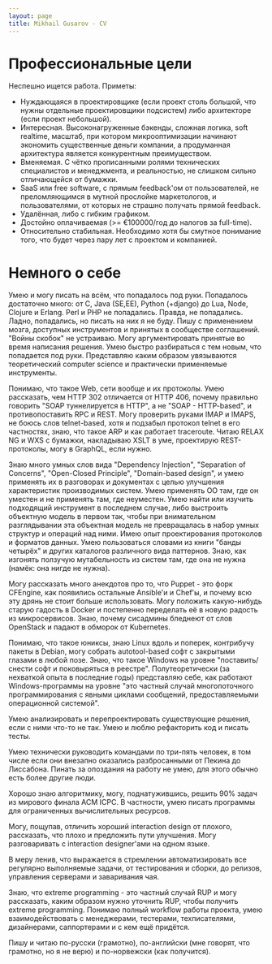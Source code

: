 ```yaml
---
layout: page
title: Mikhail Gusarov - CV
---
```


# Профессиональные цели

Неспешно ищется работа. Приметы:

- Нуждающаяся в проектировщике (если проект столь большой, что нужны отдельные проектировщики подсистем) либо архитекторе (если проект небольшой).
- Интересная. Высоконагруженные бэкенды, сложная логика, soft realtime, масштаб, при котором микрооптимизации начинают экономить существенные деньги компании, а продуманная архитектура является конкурентным преимуществом.
- Вменяемая. С чётко прописанными ролями технических специалистов и менеджмента, и реальностью, не слишком сильно отличающейся от бумажки.
- SaaS или free software, с прямым feedback'ом от пользователей, не преломляющимся в мутной прослойке маркетологов, и пользователями, от которых не страшно получать прямой feedback.
- Удалённая, либо с гибким графиком.
- Достойно оплачиваемая (>= €100000/год до налогов за full-time).
- Относительно стабильная. Необходимо хотя бы смутное понимание того, что будет через пару лет с проектом и компанией.

# Немного о себе

Умею и могу писать на всём, что попадалось под руки. Попадалось достаточно
много: от C, Java (SE,EE), Python (+django) до Lua, Node, Clojure и Erlang.
Perl и PHP не попадались. Правда, не попадались. Ладно, попадались, но писать
на них я не буду. Пишу с применением мозга, доступных инструментов и принятых
в сообществе соглашений. "Войны скобок" не устраиваю. Могу аргументировать
принятые во время написания решения. Умею быстро разбираться с тем новым,
что попадается под руки. Представляю каким образом увязываются теоретический
computer science и практически применяемые инструменты.

Понимаю, что такое Web, сети вообще и их протоколы. Умею рассказать, чем HTTP
302 отличается от HTTP 406, почему правильно говорить "SOAP туннелируется в
HTTP", а не "SOAP - HTTP-based", и противопоставить RPC и REST. Могу проверить
руками IMAP и IMAPS, не боюсь слов telnet-based, хотя и подзабыл протокол telnet
в его частностях, знаю, что такое ARP и как работает traceroute. Читаю RELAX NG
и WXS с бумажки, накладываю XSLT в уме, проектирую REST-протоколы, могу в
GraphQL, если нужно.

Знаю много умных слов вида "Dependency Injection", "Separation of Concerns",
"Open-Closed Principle", "Domain-based design", и умею применять их в
разговорах и документах с целью улучшения характеристик производимых систем.
Умею применять ОО там, где он уместен и не применять там, где неуместен. Умею
найти или изучить подходящий инструмент в последнем случае, либо выстроить
объектную модель в первом так, чтобы при внимательном разглядывании эта
объектная модель не превращалась в набор умных структур и операций над ними.
Имею опыт проектирования протоколов и форматов данных. Умею пользоваться словами
из книги "банды четырёх" и других каталогов различного вида паттернов. Знаю,
как изгонять ползучую мутабельность из систем там, где она не нужна (намёк: она
нигде не нужна).

Могу рассказать много анекдотов про то, что Puppet - это форк CFEngine, как
появились остальные Ansible'и и Chef'ы, и почему всю эту дрянь не стоит больше
использовать. Могу положить какую-нибудь старую гадость в Docker и постепенно
переделать её в новую радость из микросервисов. Знаю, почему сисадмины бледнеют
от слов OpenStack и падают в обморок от Kubernetes.

Понимаю, что такое юниксы, знаю Linux вдоль и поперек, контрибучу пакеты в
Debian, могу собрать autotool-based софт с закрытыми глазами в любой позе. Знаю,
что такое Windows на уровне "поставить/снести софт и поковыряться в реестре".
Полутеоретически (за нехваткой опыта в последние годы) представляю себе, как
работают Windows-программы на уровне "это частный случай многопоточного
программирования с явными циклами сообщений, предоставляемыми операционной
системой".

Умею анализировать и перепроектировать существующие решения, если с ними
что-то не так. Умею и люблю рефакторить код и писать тесты.

Умею технически руководить командами по три-пять человек, в том числе если они
внезапно оказались разбросанными от Пекина до Лиссабона. Пинать за опоздания на
работу не умею, для этого обычно есть более другие люди.

Хорошо знаю алгоритмику, могу, поднатужившись, решить 90% задач из мирового
финала ACM ICPC. В частности, умею писать программы для ограниченных
вычислительных ресурсов.

Могу, пощупав, отличить хороший interaction design от плохого, рассказать, что
плохо и предложить пути улучшения. Могу разговаривать с interaction designer'ами
на одном языке.

В меру ленив, что выражается в стремлении автоматизировать все регулярно
выполняемые задачи, от тестирования и сборки, до релизов, управления серверами и
заваривания чая.

Знаю, что extreme programming - это частный случай RUP и могу рассказать, каким
образом нужно уточнить RUP, чтобы получить extreme programming. Понимаю полный
workflow работы проекта, умею взаимодействовать с менеджерами, тестерами,
техписателями, дизайнерами, саппортерами и с кем ещё придётся.

Пишу и читаю по-русски (грамотно), по-английски (мне говорят, что грамотно,
но я не верю) и по-норвежски (как получится).
